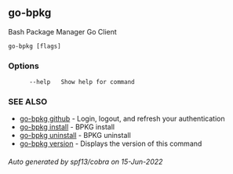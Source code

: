 ## go-bpkg

Bash Package Manager Go Client

```
go-bpkg [flags]
```

### Options

```
      --help   Show help for command
```

### SEE ALSO

* [go-bpkg github](go-bpkg_github.md)	 - Login, logout, and refresh your authentication
* [go-bpkg install](go-bpkg_install.md)	 - BPKG install
* [go-bpkg uninstall](go-bpkg_uninstall.md)	 - BPKG uninstall
* [go-bpkg version](go-bpkg_version.md)	 - Displays the version of this command

###### Auto generated by spf13/cobra on 15-Jun-2022
